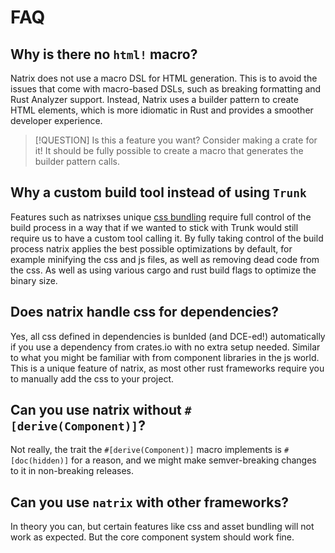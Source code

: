 # FAQ

## Why is there no `html!` macro?

Natrix does not use a macro DSL for HTML generation. This is to avoid the issues that come with macro-based DSLs, such as breaking formatting and Rust Analyzer support. Instead, Natrix uses a builder pattern to create HTML elements, which is more idiomatic in Rust and provides a smoother developer experience.

> [!QUESTION]
> Is this a feature you want? Consider making a crate for it!
> It should be fully possible to create a macro that generates the builder pattern calls.

## Why a custom build tool instead of using `Trunk`

Features such as natrixses unique [css bundling](css.md) require full control of the build process in a way that if we wanted to stick with Trunk would still require us to have a custom tool calling it.
By fully taking control of the build process natrix applies the best possible optimizations by default, for example minifying the css and js files, as well as removing dead code from the css.
As well as using various cargo and rust build flags to optimize the binary size.

## Does natrix handle css for dependencies?

Yes, all css defined in dependencies is bunlded (and DCE-ed!) automatically if you use a dependency from crates.io with no extra setup needed. Similar to what you might be familiar with from component libraries in the js world. This is a unique feature of natrix, as most other rust frameworks require you to manually add the css to your project.

## Can you use natrix without `#[derive(Component)]`?
Not really, the trait the `#[derive(Component)]` macro implements is `#[doc(hidden)]` for a reason, and we might make semver-breaking changes to it in non-breaking releases.

## Can you use `natrix` with other frameworks?

In theory you can, but certain features like css and asset bundling will not work as expected. But the core component system should work fine.
